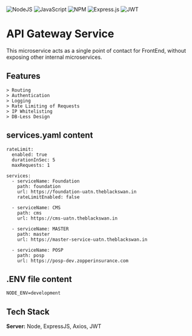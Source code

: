   
![NodeJS](https://img.shields.io/badge/node.js-6DA55F?style=for-the-badge&logo=node.js&logoColor=white) ![JavaScript](https://img.shields.io/badge/javascript-%23323330.svg?style=for-the-badge&logo=javascript&logoColor=%23F7DF1E) ![NPM](https://img.shields.io/badge/NPM-%23CB3837.svg?style=for-the-badge&logo=npm&logoColor=white) ![Express.js](https://img.shields.io/badge/express.js-%23404d59.svg?style=for-the-badge&logo=express&logoColor=%2361DAFB) ![JWT](https://img.shields.io/badge/JWT-black?style=for-the-badge&logo=JSON%20web%20tokens)



# API Gateway Service

This microservice acts as a single point of contact for FrontEnd, without exposing other internal microservices.



## Features

```
> Routing
> Authentication
> Logging
> Rate Limiting of Requests
> IP Whitelisting
> DB-Less Design 

```

## services.yaml content
```
rateLimit:
  enabled: true
  durationInSec: 5
  maxRequests: 1

services:
  - serviceName: Foundation
    path: foundation
    url: https://foundation-uatn.theblackswan.in
    rateLimitEnabled: false

  - serviceName: CMS
    path: cms
    url: https://cms-uatn.theblackswan.in

  - serviceName: MASTER
    path: master
    url: https://master-service-uatn.theblackswan.in

  - serviceName: POSP
    path: posp
    url: https://posp-dev.zopperinsurance.com
```
## .ENV file content

```
NODE_ENV=development

```

## Tech Stack

**Server:** Node, ExpressJS, Axios, JWT


